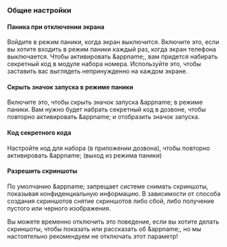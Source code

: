 ### Общие настройки

#### Паника при отключении экрана
Войдите в режим паники, когда экран выключится. Включите это, если вы хотите входить в режим паники каждый раз, когда экран телефона выключается. Чтобы активировать &appname;, вам придется набирать секретный код в модуле набора номера. Используйте это, чтобы заставить вас выглядеть непринужденно на каждом экране.

#### Скрыть значок запуска в режиме паники
Включите это, чтобы скрыть значок запуска &appname; в режиме паники. Вам нужно будет набрать секретный код в дозвоне, чтобы повторно активировать &appname; и отобразить значок запуска.

#### Код секретного кода
Настройте код для набора (в приложении дозвона), чтобы повторно активировать &appname; (выход из режима паники)

#### Разрешить скриншоты
По умолчанию &appname; запрещает системе снимать скриншоты, показывая конфиденциальную информацию. В зависимости от способа создания скриншотов снятие скриншотов либо сбой, либо получение пустого или черного изображения.

Вы можете временно отключить это поведение, если вы хотите делать скриншоты, чтобы показать или рассказать об &appname;, но мы настоятельно рекомендуем не отключать этот параметр!